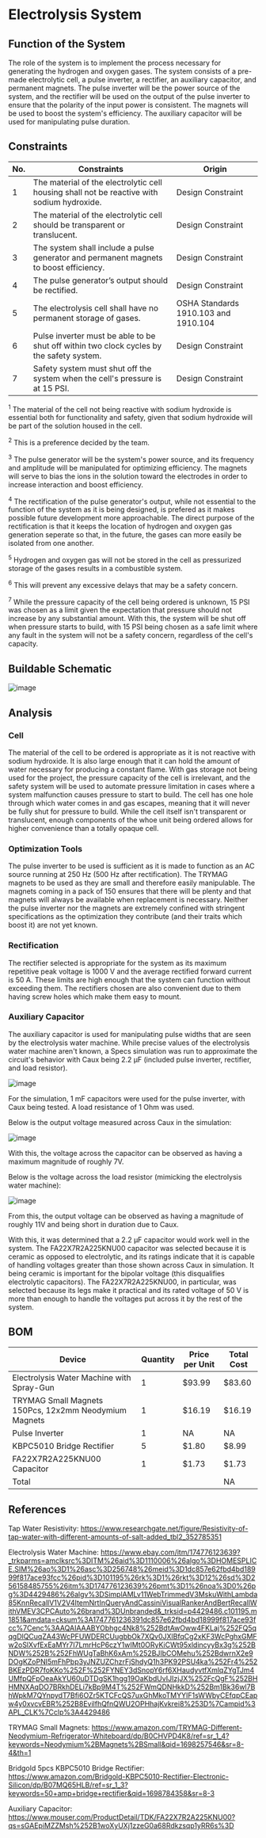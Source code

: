 # Electrolysis System
## Function of the System
The role of the system is to implement the process necessary for generating the hydrogen and oxygen gases. The system consists of a pre-made electrolytic cell, a pulse inverter, a rectifier, an auxiliary capacitor, and permanent magnets. The pulse inverter will be the power source of the system, and the rectifier will be used on the output of the pulse inverter to ensure that the polarity of the input power is consistent. The magnets will be used to boost the system's efficiency. The auxiliary capacitor will be used for manipulating pulse duration.


## Constraints
| No. | Constraints                                                                                | Origin                               |
| --- | ------------------------------------------------------------------------------------------ | ------------------------------------ |
| 1   | The material of the electrolytic cell housing shall not be reactive with sodium hydroxide. | Design Constraint                    |
| 2   | The material of the electrolytic cell should be transparent or translucent.                | Design Constraint                    |
| 3   | The system shall include a pulse generator and permanent magnets to boost efficiency.      | Design Constraint                    |
| 4   | The pulse generator’s output should be rectified.                                          | Design Constraint                    |
| 5   | The electrolysis cell shall have no permanent storage of gases.                            | OSHA Standards 1910.103 and 1910.104 |
| 6   | Pulse inverter must be able to be shut off within two clock cycles by the safety system.   | Design Constraint                    |
| 7   | Safety system must shut off the system when the cell's pressure is at 15 PSI.              | Design Constraint                    |


<sup>1</sup>
The material of the cell not being reactive with sodium hydroxide is essential both for functionality and safety, given that sodium hydroxide will be part of the solution housed in the cell.

<sup>2</sup>
This is a preference decided by the team.

<sup>3</sup>
The pulse generator will be the system's power source, and its frequency and amplitude will be manipulated for optimizing efficiency. The magnets will serve to bias the ions in the solution toward the electrodes in order to increase interaction and boost efficiency.

<sup>4</sup>
The rectification of the pulse generator's output, while not essential to the function of the system as it is being designed, is prefered as it makes possible future development more approachable. The direct purpose of the rectification is that it keeps the location of hydrogen and oxygen gas generation seperate so that, in the future, the gases can more easily be isolated from one another.

<sup>5</sup>
Hydrogen and oxygen gas will not be stored in the cell as pressurized storage of the gases results in a combustible system.

<sup>6</sup>
This will prevent any excessive delays that may be a safety concern.

<sup>7</sup>
While the pressure capacity of the cell being ordered is unknown, 15 PSI was chosen as a limit given the expectation that pressure should not increase by any substantial amount. With this, the system will be shut off when pressure starts to build,  with 15 PSI being chosen as a safe limit where any fault in the system will not be a safety concern, regardless of the cell's capacity.


## Buildable Schematic
![image](/Documentation/Images/Electrolysis_System/Buildable_Schematic/Electrolysis_System.jpg)

## Analysis
### Cell
The material of the cell to be ordered is appropriate as it is not reactive with sodium hydroxide. It is also large enough that it can hold the amount of water necessary for producing a constant flame. With gas storage not being used for the project, the pressure capacity of the cell is irrelevant, and the safety system will be used to automate pressure limitation in cases where a system malfunction causes pressure to start to build. The cell has one hole through which water comes in and gas escapes, meaning that it will never be fully shut for pressure to build. While the cell itself isn't transparent or translucent, enough components of the whoe unit being ordered allows for higher convenience than a totally opaque cell.

### Optimization Tools
The pulse inverter to be used is sufficient as it is made to function as an AC source running at 250 Hz (500 Hz after rectification). The TRYMAG magnets to be used as they are small and therefore easily manipulable. The magnets coming in a pack of 150 ensures that there will be plenty and that magnets will always be available when replacement is necessary. Neither the pulse inverter nor the magnets are extremely confined with stringent specifications as the optimization they contribute (and their traits which boost it) are not yet known.

### Rectification
The rectifier selected is appropriate for the system as its maximum repetitive peak voltage is 1000 V and the average rectified forward current is 50 A. These limits are high enough that the system can function without exceeding them. The rectifiers chosen are also convenient due to them having screw holes which make them easy to mount.

### Auxiliary Capacitor
The auxiliary capacitor is used for manipulating pulse widths that are seen by the electrolysis water machine. While precise values of the electrolysis water machine aren't known, a Specs simulation was run to approximate the circuit's behavior with Caux being 2.2 μF (included pulse inverter, rectifier, and load resistor).

![image](/Documentation/Images/Electrolysis_System/PLECS_Simulation.jpg)

For the simulation, 1 mF capacitors were used for the pulse inverter, with Caux being tested. A load resistance of 1 Ohm was used.

Below is the output voltage measured across Caux in the simulation:

![image](/Documentation/Images/Electrolysis_System/CauxVoltage.jpg)

With this, the voltage across the capacitor can be observed as having a maximum magnitude of roughly 7V.

Below is the voltage across the load resistor (mimicking the electrolysis water machine):

![image](/Documentation/Images/Electrolysis_System/loadVoltage.jpg)

From this, the output voltage can be observed as having a magnitude of roughly 11V and being short in duration due to Caux.

With this, it was determined that a 2.2 μF capacitor would work well in the system. The FA22X7R2A225KNU00 capacitor was selected because it is ceramic as opposed to electrolytic, and its ratings indicate that it is capable of handling voltages greater than those shown across Caux in simulation. It being ceramic is important for the bipolar voltage (this disqualifies electrolytic capacitors). The FA22X7R2A225KNU00, in particular, was selected because its legs make it practical and its rated voltage of 50 V is more than enough to handle the voltages put across it by the rest of the system.


## BOM
| Device                                                | Quantity | Price per Unit | Total Cost |
| ----------------------------------------------------- | -------- | -------------- | ---------- |
| Electrolysis Water Machine with Spray-Gun             | 1        | $93.99         | $83.60     |
| TRYMAG Small Magnets 150Pcs, 12x2mm Neodymium Magnets | 1        | $16.19         | $16.19     |
| Pulse Inverter                                        | 1        | NA             | NA         |
| KBPC5010 Bridge Rectifier                             | 5        | $1.80          | $8.99      |
| FA22X7R2A225KNU00 Capacitor                           | 1        | $1.73          | $1.73      |
| Total                                                 |          |                | NA         |

## References
Tap Water Resistivity: https://www.researchgate.net/figure/Resistivity-of-tap-water-with-different-amounts-of-salt-added_tbl2_352785351

Electrolysis Water Machine: https://www.ebay.com/itm/174776123639?_trkparms=amclksrc%3DITM%26aid%3D1110006%26algo%3DHOMESPLICE.SIM%26ao%3D1%26asc%3D256748%26meid%3D1dc857e62fbd4bd18999f817ace93fcc%26pid%3D101195%26rk%3D1%26rkt%3D12%26sd%3D256158485755%26itm%3D174776123639%26pmt%3D1%26noa%3D0%26pg%3D4429486%26algv%3DSimplAMLv11WebTrimmedV3MskuWithLambda85KnnRecallV1V2V4ItemNrtInQueryAndCassiniVisualRankerAndBertRecallWithVMEV3CPCAuto%26brand%3DUnbranded&_trksid=p4429486.c101195.m1851&amdata=cksum%3A1747761236391dc857e62fbd4bd18999f817ace93fcc%7Cenc%3AAQAIAAABYObhgc4Nk8%252BdtAwOww4FKLaj%252FQ5qqgDlQCuqZA43WcPFUWDERCUugbbOk7XQv0JXlBfqCg2xKF3WcPghxGMFw2oSlXvfExEaMYr7I7LmrHcP6czY1wIMt0ORyKiCWt95xldincyyBx3g%252BNDW%252B%252FhWUgTaBhK6xAm%252BJIbCOMehu%252BdwrnX2e9DOgKZoPNI5mFhPbp3yJNZUZChzrFjShdyQ1h3PK92PSU4ka%252Fr4%252BKEzPDR7foKKo%252F%252FYNEY3dSnopY6rf6XHaudyvtfXmlqZYgTJm4UMfpQFpOeaAkYU60uDTDgSK1hgg19OaKbdUvIJIzjJX%252FcQgF%252BHHMNXAqDO7BRkhDELi7kBp9M4T%252FWmQDNHkkD%252Bm1Bk36wl7BhWpkM7QYnpydT7Bfi6OZr5KTCFcQS7uxGhMkoTMYYIF1sWWbyCEfqpCEapw4y0xvcvEBR%252B8EvilfhQfnQWU2OPHhajKvkrei8%253D%7Campid%3APL_CLK%7Cclp%3A4429486

TRYMAG Small Magnets: https://www.amazon.com/TRYMAG-Different-Neodymium-Refrigerator-Whiteboard/dp/B0CHVPD4K8/ref=sr_1_4?keywords=Neodymium%2BMagnets%2BSmall&qid=1698257546&sr=8-4&th=1

Bridgold 5pcs KBPC5010 Bridge Rectifier: https://www.amazon.com/Bridgold-KBPC5010-Rectifier-Electronic-Silicon/dp/B07MQ65HLB/ref=sr_1_3?keywords=50+amp+bridge+rectifier&qid=1698784358&sr=8-3

Auxiliary Capacitor: https://www.mouser.com/ProductDetail/TDK/FA22X7R2A225KNU00?qs=sGAEpiMZZMsh%252B1woXyUXj1zzeG0a68Rdkzsqp1yRR6s%3D
